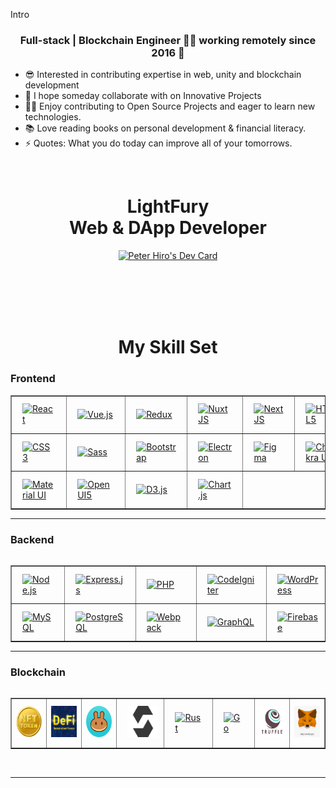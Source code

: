 <p><summary> Intro </summary>

### <div align="center">Full-stack | Blockchain Engineer 👨‍💻 working remotely since 2016 🚀</div>  

  - 😎 Interested in contributing expertise in web, unity and blockchain development
  - 👯 I hope someday collaborate with on Innovative Projects
  - 👨‍💻 Enjoy contributing to Open Source Projects and eager to learn new technologies.
  - 📚 Love reading books on personal development & financial literacy.
  - ⚡ Quotes: What you do today can improve all of your tomorrows.
    
</p>  

<br/>  

<div align="center" dir="auto">
  <h1 align="center" dir="auto">
          LightFury<br>
      Web &amp DApp Developer
  </h1>
 

<!-- /* ![](./asserts/lightfury.gif) */ -->


</div>

<p align="center">
<a href="https://app.daily.dev/comet19950902">
  <img src="https://api.daily.dev/devcards/98803cb75f084a81968e1eccafacbd00.png?r=u4r" width="400" alt="Peter Hiro's Dev Card"/>
</a>
</p>




<br/>

<br/>

<br/>

<br/>

###  <h1 align="center"> My Skill Set </h1>


### Frontend  
<table border="1" align="center">
  <tr>
    <td>
      <a href="https://reactjs.org/" target="_blank">
        <img style="margin: 10px" src="https://profilinator.rishav.dev/skills-assets/react-original-wordmark.svg" alt="React" height="50" /></a> 
    </td>  
    <td>
      <a href="https://vuejs.org/" target="_blank">
        <img style="margin: 10px" src="https://profilinator.rishav.dev/skills-assets/vuejs-original-wordmark.svg" alt="Vue.js" height="50" /></a> 
    </td>  
    <td>
      <a href="https://redux.js.org/" target="_blank">
        <img style="margin: 10px" src="https://profilinator.rishav.dev/skills-assets/redux-original.svg" alt="Redux" height="50" /></a> 
    </td>  
    <td>
      <a href="https://nuxtjs.org/" target="_blank">
        <img style="margin: 10px" src="https://profilinator.rishav.dev/skills-assets/nuxt.png" alt="Nuxt JS" height="50" /></a> 
    </td>  
    <td>
      <a href="https://nextjs.org/" target="_blank">
        <img style="margin: 10px" src="https://profilinator.rishav.dev/skills-assets/nextjs.png" alt="NextJS" height="50" /></a> 
    </td>  
    <td>
      <a href="https://en.wikipedia.org/wiki/HTML5" target="_blank">
        <img style="margin: 10px" src="https://profilinator.rishav.dev/skills-assets/html5-original-wordmark.svg" alt="HTML5" height="50" /></a> 
    </td>  
    <td>
      <a href="https://www.javascript.com/" target="_blank">
        <img style="margin: 10px" src="https://profilinator.rishav.dev/skills-assets/javascript-original.svg" alt="JavaScript" height="50" /></a> 
    </td>  
    <td>
      <a href="https://www.typescriptlang.org/" target="_blank">
        <img style="margin: 10px" src="https://profilinator.rishav.dev/skills-assets/typescript-original.svg" alt="TypeScript" height="50" /></a> 
    </td>
  </tr>
  <tr>
    <td>
      <a href="https://www.w3schools.com/css/" target="_blank">
        <img style="margin: 10px" src="https://profilinator.rishav.dev/skills-assets/css3-original-wordmark.svg" alt="CSS3" height="50" /></a>
    </td>  
    <td>
      <a href="https://sass-lang.com/" target="_blank">
        <img style="margin: 10px" src="https://profilinator.rishav.dev/skills-assets/sass-original.svg" alt="Sass" height="50" /></a> 
    </td>
    <td>
      <a href="https://getbootstrap.com/docs/3.4/javascript/" target="_blank">
        <img style="margin: 10px" src="https://profilinator.rishav.dev/skills-assets/bootstrap-plain.svg" alt="Bootstrap" height="50" /></a> 
    </td>  
    <td>
      <a href="https://www.electronjs.org/" target="_blank">
        <img style="margin: 10px" src="https://profilinator.rishav.dev/skills-assets/electron-original.svg" alt="Electron" height="50" /></a> 
    </td>  
    <td>
      <a href="https://www.figma.com/" target="_blank">
        <img style="margin: 10px" src="https://profilinator.rishav.dev/skills-assets/figma-icon.svg" alt="Figma" height="50" /></a> 
    </td>  
    <td>
      <a href="https://chakra-ui.com/" target="_blank">
        <img style="margin: 10px" src="https://profilinator.rishav.dev/skills-assets/chakraui.png" alt="Chakra UI" height="50" /></a> 
    </td>  
    <td>
      <a href="https://www.windicss.org/" target="_blank">
        <img style="margin: 10px" src="https://profilinator.rishav.dev/skills-assets/windicss.svg" alt="Windi CSS" height="50" /></a> 
    </td>  
    <td>
      <a href="https://www.tailwindcss.com/" target="_blank">
        <img style="margin: 10px" src="https://profilinator.rishav.dev/skills-assets/tailwindcss.svg" alt="Tailwind CSS" height="50" /></a> 
    </td>
  </tr>
  <tr>
    <td>
      <a href="https://mui.com/" target="_blank">
        <img style="margin: 10px" src="https://profilinator.rishav.dev/skills-assets/mui.png" alt="Material UI" height="50" /></a>
    </td>  
    <td>
      <a href="https://www.openui5.org/" target="_blank">
        <img style="margin: 10px" src="https://profilinator.rishav.dev/skills-assets/openui5.svg" alt="OpenUI5" height="50" /></a>
    </td>  
    <td>
      <a href="https://d3js.org/" target="_blank">
        <img style="margin: 10px" src="https://profilinator.rishav.dev/skills-assets/d3js-original.svg" alt="D3.js" height="50" /></a> </td>  
    <td>
      <a href="https://www.chartjs.org/" target="_blank">
        <img style="margin: 10px" src="https://profilinator.rishav.dev/skills-assets/logo-title.svg" alt="Chart.js" height="50" /></a> 
    </td>  
  </tr>
<table>

----

### Backend  
<table border="1" align="center">
<tr>  
  <td>
    <a href="https://nodejs.org/" target="_blank">
      <img style="margin: 10px" src="https://profilinator.rishav.dev/skills-assets/nodejs-original-wordmark.svg" alt="Node.js" height="50" />
    </a> 
  </td>
  <td>
    <a href="https://expressjs.com/" target="_blank">
      <img style="margin: 10px" src="https://profilinator.rishav.dev/skills-assets/express-original-wordmark.svg" alt="Express.js" height="50" />
    </a>
  </td>
  <td>
    <a href="https://www.php.net/" target="_blank">
      <img style="margin: 10px" src="https://profilinator.rishav.dev/skills-assets/php-original.svg" alt="PHP" height="50" />
    </a>  
  </td>
  <td>
    <a href="https://codeigniter.com/" target="_blank">
      <img style="margin: 10px" src="https://profilinator.rishav.dev/skills-assets/codeigniter.svg" alt="CodeIgniter" height="50" />
    </a> 
  </td> 
  <td>
    <a href="https://wordpress.com/" target="_blank">
      <img style="margin: 10px" src="https://profilinator.rishav.dev/skills-assets/wordpress.png" alt="WordPress" height="50" />
    </a>  
  </td>
  <td>
    <a href="https://www.mongodb.com/" target="_blank">
      <img style="margin: 10px" src="https://profilinator.rishav.dev/skills-assets/mongodb-original-wordmark.svg" alt="MongoDB" height="50" />
    </a>  
  </td>
  <td>
    <a href="https://www.nginx.com/" target="_blank">
      <img style="margin: 10px" src="https://profilinator.rishav.dev/skills-assets/nginx-original.svg" alt="Nginx" height="50" />
    </a>  
  </td>
  <td>
    <a href="https://www.gnu.org/software/bash/" target="_blank">
      <img style="margin: 10px" src="https://profilinator.rishav.dev/skills-assets/gnu_bash-icon.svg" alt="Bash" height="50" />
    </a>
  </td>
</tr>
<tr>
  <td>
    <a href="https://www.mysql.com/" target="_blank">
      <img style="margin: 10px" src="https://profilinator.rishav.dev/skills-assets/mysql-original-wordmark.svg" alt="MySQL" height="50" />
    </a>  
  <td>
    <a href="https://www.postgresql.org/" target="_blank">
      <img style="margin: 10px" src="https://profilinator.rishav.dev/skills-assets/postgresql-original-wordmark.svg" alt="PostgreSQL" height="50" />
    </a>  
  <td>
    <a href="https://webpack.js.org/" target="_blank">
      <img style="margin: 10px" src="https://profilinator.rishav.dev/skills-assets/webpack-original.svg" alt="Webpack" height="50" />
    </a>  
  <td>
    <a href="https://graphql.org/" target="_blank">
      <img style="margin: 10px" src="https://profilinator.rishav.dev/skills-assets/graphql.png" alt="GraphQL" height="50" />
    </a>  
  <td>
    <a href="https://firebase.google.com/" target="_blank">
      <img style="margin: 10px" src="https://profilinator.rishav.dev/skills-assets/firebase.png" alt="Firebase" height="50" />
    </a>  
  <td>
    <a href="https://mariadb.org/" target="_blank">
      <img style="margin: 10px" src="https://profilinator.rishav.dev/skills-assets/mariadb.png" alt="Maria DB" height="50" />
    </a>  
  <td>
    <a href="https://aws.amazon.com/" target="_blank">
      <img style="margin: 10px" src="https://profilinator.rishav.dev/skills-assets/amazonwebservices-original-wordmark.svg" alt="AWS" height="50" />
    </a>  
</tr>
<table>

----

### Blockchain  
<table border="1" align="center">
  <tr>
    <td>
      <a href="https://opensea.io/" target="_blank">
        <img src="https://github.com/kroim/profile/blob/master/icons/icon_nft.png?raw=true" height="50" >
      </a> 
    </td>
    <td>
      <a href="https://defipulse.com/" target="_blank">
        <img src="https://github.com/kroim/profile/blob/master/icons/icon_defi.png?raw=true" height="50" >
      </a> 
    </td>
    <td>
      <a href="https://pancakeswap.finance/" target="_blank">
        <img src="https://github.com/kroim/profile/blob/master/icons/icon_pancake.png?raw=true" height="50" >
      </a> 
    </td>
    <td>
      <a href="https://soliditylang.org/" target="_blank">
        <img style="margin: 10px" src="https://github.com/devicons/devicon/raw/master/icons/solidity/solidity-plain.svg" alt="solidity" height="50" />
      </a>
    </td>
    <td>
      <a href="https://www.rust-lang.org/" target="_blank">
        <img style="margin: 10px" src="https://profilinator.rishav.dev/skills-assets/rust-plain.svg" alt="Rust" height="50" />
      </a> 
    </td>
    <td>
      <a href="https://go.dev/" target="_blank">
        <img style="margin: 10px" src="https://profilinator.rishav.dev/skills-assets/go-original.svg" alt="Go" height="50" />
      </a>
    </td>
    <td>
      <a href="https://trufflesuite.com/" target="_blank">
        <img src="https://github.com/kroim/profile/blob/master/icons/icon_truffle.png?raw=true" height="50" >
      </a>
    </td>
    <td>
      <a href="https://metamask.io/" target="_blank">
        <img src="https://github.com/kroim/profile/blob/master/icons/icon_metamask.png?raw=true" height="50" >
      </a>
    </td>
  </tr>
  </table>
</div>

<br/>  

----
